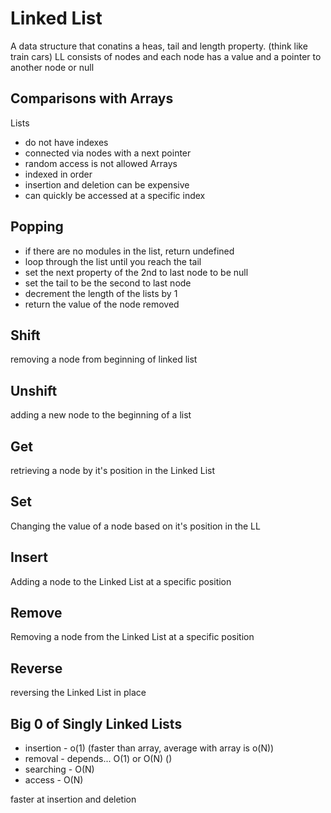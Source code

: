 # Linked List
A data structure that conatins a heas, tail and length property. (think like train cars)
LL consists of nodes and each node has a value and a pointer to another node or null

## Comparisons with Arrays
Lists
- do not have indexes
- connected via nodes with a next pointer
- random access is not allowed
Arrays
- indexed in order
- insertion and deletion can be expensive
- can quickly be accessed at a specific index


## Popping

- if there are no modules in the list, return undefined
- loop through the list until you reach the tail
- set the next property of the 2nd to last node to be null
- set the tail to be the second to last node
- decrement the length of the lists by 1
- return the value of the node removed

## Shift
removing a node from beginning of linked list

## Unshift
adding a new node to the beginning of a list

## Get
retrieving a node by it's position in the Linked List

## Set
Changing the value of a node based on it's position in the LL

## Insert
Adding a node to the Linked List at a specific position

## Remove
Removing a node from the Linked List at a specific position

## Reverse
reversing the Linked List in place

## Big 0 of Singly Linked Lists
- insertion - o(1) (faster than array, average with array is o(N))
- removal - depends... O(1) or O(N) ()
- searching - O(N)
- access - O(N)

faster at insertion and deletion
